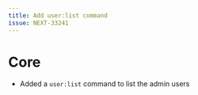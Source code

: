 ```yaml
---
title: Add user:list command
issue: NEXT-33241
---
```

# Core
* Added a `user:list` command to list the admin users
